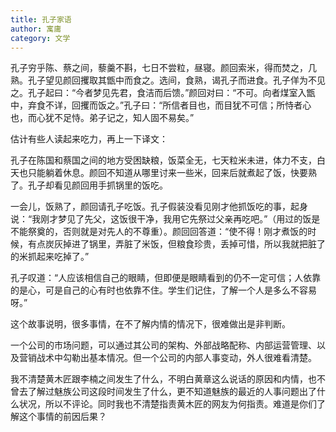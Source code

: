 ```yaml
---
title: 孔子家语
author: 寓庸
category: 文学
---
```

           

孔子穷乎陈、蔡之间，藜羹不斟，七日不尝粒，昼寝。颜回索米，得而焚之，几熟。孔子望见颜回攫取其甑中而食之。选间，食熟，谒孔子而进食。孔子佯为不见之。孔子起曰：“今者梦见先君，食洁而后馈。”颜回对曰：“不可。向者煤室入甑中，弃食不详，回攫而饭之。”孔子曰：“所信者目也，而目犹不可信；所恃者心也，而心犹不足恃。弟子记之，知人固不易矣。”

估计有些人读起来吃力，再上一下译文：

孔子在陈国和蔡国之间的地方受困缺粮，饭菜全无，七天粒米未进，体力不支，白天也只能躺着休息。颜回不知道从哪里讨来一些米，回来后就煮起了饭，快要熟了。孔子却看见颜回用手抓锅里的饭吃。

一会儿，饭熟了，颜回请孔子吃饭。孔子假装没看见刚才他抓饭吃的事，起身说：“我刚才梦见了先父，这饭很干净，我用它先祭过父亲再吃吧。”（用过的饭是不能祭奠的，否则就是对先人的不尊重）。颜回回答道：“使不得！刚才煮饭的时候，有点炭灰掉进了锅里，弄脏了米饭，但粮食珍贵，丢掉可惜，所以我就把脏了的米抓起来吃掉了。”

孔子叹道：“人应该相信自己的眼睛，但即便是眼睛看到的仍不一定可信；人依靠的是心，可是自己的心有时也依靠不住。学生们记住，了解一个人是多么不容易呀。”

这个故事说明，很多事情，在不了解内情的情况下，很难做出是非判断。

一个公司的市场问题，可以通过其公司的架构、外部战略配称、内部运营管理、以及营销战术中勾勒出基本情况。但一个公司的内部人事变动，外人很难看清楚。

我不清楚黄木匠跟李楠之间发生了什么，不明白黄章这么说话的原因和内情，也不曾去了解过魅族公司这段时间发生了什么，更不知道魅族的最近的人事问题出了什么状况，所以不评论。同时我也不清楚指责黄木匠的网友为何指责。难道是你们了解这个事情的前因后果？